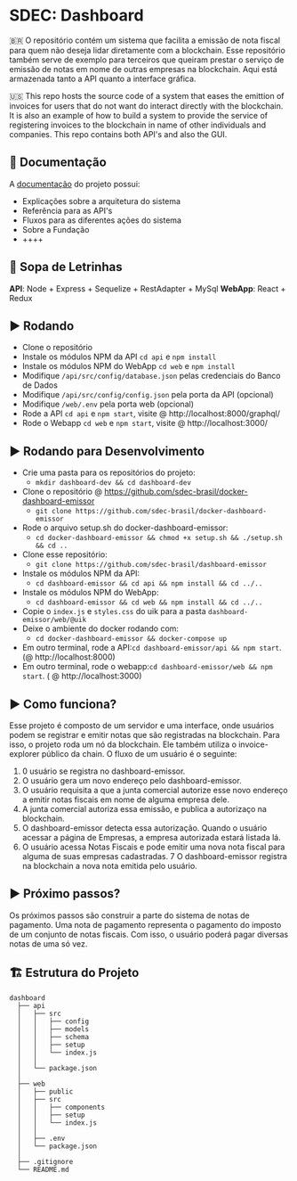 # SDEC: Dashboard

🇧🇷 O repositório contém um sistema que facilita a emissão de nota fiscal para quem não deseja lidar diretamente com a blockchain. Esse repositório também serve de exemplo para terceiros que queiram prestar o serviço de emissão de notas em nome de outras empresas na blockchain. Aqui está armazenada tanto a API quanto a interface gráfica.

🇺🇸 This repo hosts the source code of a system that eases the emittion of invoices for users that do not want do interact directly with the blockchain. It is also an example of how to build a system to provide the service of registering invoices to the blockchain in name of other individuals and companies. This repo contains both API's and also the GUI.

## 📝 Documentação

A [documentação](https://sdec-brasil.github.io/docs/#invoice-explorer) do projeto possui:

- Explicações sobre a arquitetura do sistema
- Referência para as API's
- Fluxos para as diferentes ações do sistema
- Sobre a Fundação
- ++++

## 🥣 Sopa de Letrinhas

**API**: Node + Express + Sequelize + RestAdapter + MySql
**WebApp**: React + Redux

## ▶️ Rodando
- Clone o repositório
- Instale os módulos NPM da API `cd api` e `npm install`
- Instale os módulos NPM do WebApp `cd web` e `npm install`
- Modifique `/api/src/config/database.json` pelas credenciais do Banco de Dados
- Modifique `/api/src/config/config.json` pela porta da API (opcional)
- Modifique `/web/.env` pela porta web (opcional)
- Rode a API `cd api` e `npm start`, visite @ http://localhost:8000/graphql/
- Rode o Webapp `cd web` e `npm start`, visite @ http://localhost:3000/

## ▶️ Rodando para Desenvolvimento
- Crie uma pasta para os repositórios do projeto:
  - `mkdir dashboard-dev && cd dashboard-dev`
- Clone o repositório @ https://github.com/sdec-brasil/docker-dashboard-emissor
  - `git clone https://github.com/sdec-brasil/docker-dashboard-emissor`
- Rode o arquivo setup.sh do docker-dashboard-emissor:
  - `cd docker-dashboard-emissor && chmod +x setup.sh && ./setup.sh && cd ..`
- Clone esse repositório:
  - `git clone https://github.com/sdec-brasil/dashboard-emissor`
- Instale os módulos NPM da API:
  - `cd dashboard-emissor && cd api && npm install && cd ../..`
- Instale os módulos NPM do WebApp:
  - `cd dashboard-emissor && cd web && npm install && cd ../..`
- Copie o `index.js` e `styles.css` do uik para a pasta `dashboard-emissor/web/@uik`
- Deixe o ambiente do docker rodando com:
  - `cd docker-dashboard-emissor && docker-compose up`
- Em outro terminal, rode a API:`cd dashboard-emissor/api && npm start`. (@ http://localhost:8000)
- Em outro terminal, rode o webapp:`cd dashboard-emissor/web && npm start`. ( @ http://localhost:3000)

## ▶️ Como funciona?
  Esse projeto é composto de um servidor e uma interface, onde usuários podem se registrar e emitir notas que são registradas na blockchain. Para isso, o projeto roda um nó da blockchain. Ele também utiliza o invoice-explorer público da chain.
  O fluxo de um usuário é o seguinte:
  1. 0 usuário se registra no dashboard-emissor.
  2. O usuário gera um novo endereço pelo dashboard-emissor.
  3. O usuário requisita a que a junta comercial autorize esse novo endereço a emitir notas fiscais em nome de alguma empresa dele.
  4. A junta comercial autoriza essa emissão, e publica a autorizaço na blockchain.
  5. O dashboard-emissor detecta essa autorização. Quando o usuário acessar a página de Empresas, a empresa autorizada estará listada lá.
  6. O usuário acessa Notas Fiscais e pode emitir uma nova nota fiscal para alguma de suas empresas cadastradas.
  7 O dashboard-emissor registra na blockchain a nova nota emitida pelo usuário.
  

## ▶️ Próximo passos?
  Os próximos passos são construir a parte do sistema de notas de pagamento. Uma nota de pagamento representa o pagamento do imposto de um conjunto de notas fiscais. Com isso, o usuário poderá pagar diversas notas de uma só vez.


## 🏗 Estrutura do Projeto
    dashboard
      ├── api 
      │   ├── src
      │   │   ├── config
      │   │   ├── models
      │   │   ├── schema
      │   │   ├── setup
      │   │   └── index.js
      │   │
      │   └── package.json
      │
      ├── web 
      │   ├── public
      │   ├── src
      │   │   ├── components
      │   │   ├── setup
      │   │   └── index.js
      │   │
      │   ├── .env
      │   └── package.json
      │
      ├── .gitignore
      └── README.md
